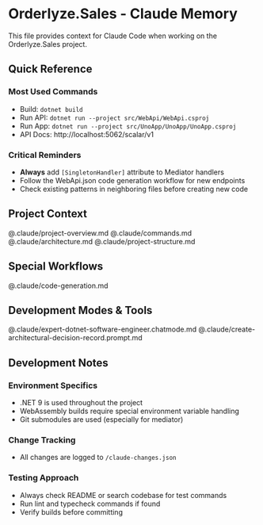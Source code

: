 # Orderlyze.Sales - Claude Memory

This file provides context for Claude Code when working on the Orderlyze.Sales project.

## Quick Reference

### Most Used Commands
- Build: `dotnet build`
- Run API: `dotnet run --project src/WebApi/WebApi.csproj`
- Run App: `dotnet run --project src/UnoApp/UnoApp/UnoApp.csproj`
- API Docs: http://localhost:5062/scalar/v1

### Critical Reminders
- **Always** add `[SingletonHandler]` attribute to Mediator handlers
- Follow the WebApi.json code generation workflow for new endpoints
- Check existing patterns in neighboring files before creating new code

## Project Context

@.claude/project-overview.md
@.claude/commands.md
@.claude/architecture.md
@.claude/project-structure.md

## Special Workflows

@.claude/code-generation.md

## Development Modes & Tools

@.claude/expert-dotnet-software-engineer.chatmode.md
@.claude/create-architectural-decision-record.prompt.md

## Development Notes

### Environment Specifics
- .NET 9 is used throughout the project
- WebAssembly builds require special environment variable handling
- Git submodules are used (especially for mediator)

### Change Tracking
- All changes are logged to `/claude-changes.json`

### Testing Approach
- Always check README or search codebase for test commands
- Run lint and typecheck commands if found
- Verify builds before committing